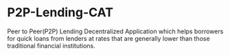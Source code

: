 # P2P-Lending-CAT
Peer to Peer(P2P) Lending Decentralized Application which helps borrowers for quick loans from lenders at rates that are generally lower than those traditional financial institutions.
